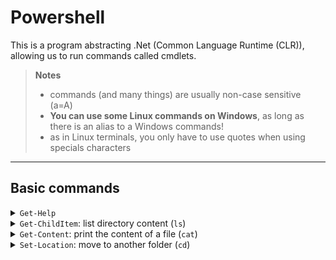 # Powershell

This is a program abstracting .Net (Common Language Runtime (CLR)), allowing us to run commands called cmdlets.

> **Notes**
> 
> * commands (and many things) are usually non-case sensitive (a=A)
> * **You can use some Linux commands on Windows**, as long as there is an alias to a Windows commands!
> * as in Linux terminals, you only have to use quotes when using specials characters

<hr class="sl">

## Basic commands

<details class="details-e mt-4">
<summary><code>Get-Help</code></summary>

<div class="row row-cols-md-2 mx-0"><div>

The most useful command on Linux is `man`, and it's the same on Windows, with `Get-Help`.

```powershell
PS \> Get-Help Get-ChildItem
```
</div><div>

If you "man" is quite empty, it's because you have to update it. Open a Powershell as administrator, and run Update-Help to update your help pages.

```powershell
PS \> Update-Help
```
</div></div>
</details>

<details class="details-e">
<summary><code>Get-ChildItem</code>: list directory content (<code>ls</code>)</summary>
<div class="row row-cols-md-2 mx-0"><div>

List files in the current directory

```powershell
PS \> Get-ChildItem
PS \> Get-ChildItem .
PS \> Get-ChildItem -Path .
```

List files in the directory "dir"

```powershell
PS \> Get-ChildItem "dir"
PS \> Get-ChildItem -Path "dir"
```

Filter files by pattern

```powershell
PS \> Get-ChildItem "dir" -Filter "a*"
```
</div><div>

Show only files

```powershell
PS \> Get-ChildItem -File
```

Show only folders

```powershell
PS \> Get-ChildItem -Directory
```

Show only hidden files/folders

```powershell
PS \> Get-ChildItem -Directory
```
</div></div>
</details>

<div class="row row-cols-md-2"><div>
<details class="details-e">
<summary><code>Get-Content</code>: print the content of a file (<code>cat</code>)</summary>

```powershell
PS \> Get-Content file.txt
```
</details>
</div><div>
<details class="details-e">
<summary><code>Set-Location</code>: move to another folder (<code>cd</code>)</summary>

```powershell
PS \> Set-Location "C:\"
PS \> Set-Location
PS \> Set-Location . # same
PS \> Set-Location ..
PS \> Set-Location ~
```
</details>
</div></div>    